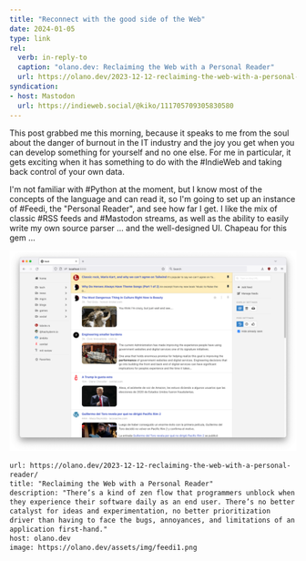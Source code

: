 ```yaml
---
title: "Reconnect with the good side of the Web"
date: 2024-01-05
type: link
rel:
  verb: in-reply-to
  caption: "olano.dev: Reclaiming the Web with a Personal Reader"
  url: https://olano.dev/2023-12-12-reclaiming-the-web-with-a-personal-reader/
syndication: 
- host: Mastodon
  url: https://indieweb.social/@kiko/111705709305830580
---
```


This post grabbed me this morning, because it speaks to me from the soul about the danger of burnout in the IT industry and the joy you get when you can develop something for yourself and no one else. For me in particular, it gets exciting when it has something to do with the #IndieWeb and taking back control of your own data.

I'm not familiar with #Python at the moment, but I know most of the concepts of the language and can read it, so I'm going to set up an instance of #Feedi, the "Personal Reader", and see how far I get. I like the mix of classic #RSS feeds and #Mastodon streams, as well as the ability to easily write my own source parser ... and the well-designed UI. Chapeau for this gem ...

![feedi](_attachments/feedi.png)

```cardlink
url: https://olano.dev/2023-12-12-reclaiming-the-web-with-a-personal-reader/
title: "Reclaiming the Web with a Personal Reader"
description: "There’s a kind of zen flow that programmers unblock when they experience their software daily as an end user. There’s no better catalyst for ideas and experimentation, no better prioritization driver than having to face the bugs, annoyances, and limitations of an application first-hand."
host: olano.dev
image: https://olano.dev/assets/img/feedi1.png
```
